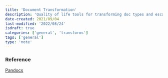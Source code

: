 ```yaml
---
title: 'Document Transformation'
description: 'Quality of life tools for transforming doc types and escaping evil empires'
date-created: 2021/09/04
last-modified: '2022/08/24'
isdraft: true
categories: ['general', 'transforms']
tags: ['general']
type: 'note'
---
```


### Reference

[Pandocs](https://pandoc.org/demos.html)
